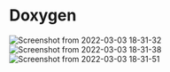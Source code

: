 # Doxygen 
![Screenshot from 2022-03-03 18-31-32](https://user-images.githubusercontent.com/98843684/156580591-87c757ce-ee59-4b98-9e52-152691c44bc9.png)
![Screenshot from 2022-03-03 18-31-38](https://user-images.githubusercontent.com/98843684/156580622-0c90abab-2cfd-4467-8c96-0a31032327f7.png)
![Screenshot from 2022-03-03 18-31-51](https://user-images.githubusercontent.com/98843684/156580651-fcf5f00b-0bd5-4577-82dc-cf010b46a607.png)
